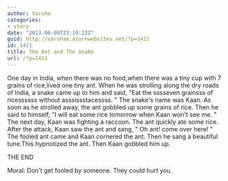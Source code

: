 ```yaml
---
author: Varsha
categories:
- story
date: "2013-06-09T23:19:22Z"
guid: http://varsham.azurewebsites.net/?p=1411
id: 1411
title: The Ant and The Snake
url: /?p=1411
---
```


One day in India, when there was no food,when there was a tiny cup with 7 grains of rice,lived one tiny ant. When he was strolling along the dry roads of India, a snake came up to him and said,  "Eat the sssseven grainsss of ricessssss without asssissstacessss. " The snake's name was Kaan. As soon as he strolled away, the ant gobbled up some grains of rice. Then he said to himself, "I will eat some rice tomorrow when Kaan won't see me. " The next day, Kaan was fighting a raccoon. The ant quickly ate some rice. After the attack, Kaan saw the ant and sang,  " Oh ant! come over here! " The fooled ant came and Kaan cornered the ant. Then he sang a beautiful tune.This hypnotized the ant. Then Kaan gobbled him up.

THE END

Moral: Don't get fooled by someone. They could hurt you.

 